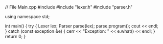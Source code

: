// File Main.cpp
#include <iostream>
#include "lexer.h"
#include "parser.h"

using namespace std;

int main() {
    try {
        Lexer lex;
        Parser parse(lex);
        parse.program();
        cout << endl;
    } catch (const exception &e) {
        cerr << "Exception: " << e.what() << endl;
    }
    return 0;
}
